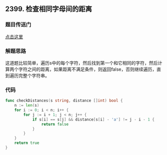 ## 2399. 检查相同字母间的距离

### 题目传送门

[点击这里](https://leetcode.cn/problems/check-distances-between-same-letters/)

### 解题思路

这道题比较简单，遍历s中的每个字符，然后找到第一个和它相同的字符，然后计算两个字符之间的距离，如果距离不满足条件，则返回false，否则继续遍历，直到遍历完整个字符串。

### 代码

```go
func checkDistances(s string, distance []int) bool {
    n := len(s)
    for i := 0; i < n; i++ {
        for j := i + 1; j < n; j++ {
            if s[i] == s[j] && distance[s[i] - 'a'] != j - i - 1 {
                return false
            }
        }
    }
    return true
}

```